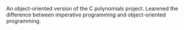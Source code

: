 An object-oriented version of the C polynomials project. Learened the difference between imperative programming and object-oriented programming.
